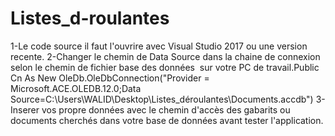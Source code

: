 # Listes_d-roulantes
1-Le code source il faut l'ouvrire avec Visual Studio 2017 ou une version recente.
2-Changer le chemin de Data Source dans la chaine de connexion selon le chemin de fichier base des données  sur votre PC de travail.Public Cn As New OleDb.OleDbConnection("Provider = Microsoft.ACE.OLEDB.12.0;Data Source=C:\Users\WALID\Desktop\Listes_déroulantes\Documents.accdb")
3-Inserer vos propre données avec le chemin d'accès des gabarits ou documents cherchés dans votre base de données avant tester l'application.
